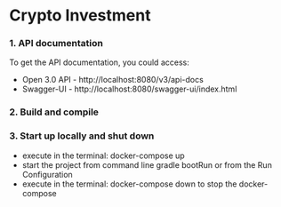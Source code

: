 # Crypto Investment

### 1. API documentation
To get the API documentation, you could access:
 * Open 3.0 API - http://localhost:8080/v3/api-docs
 * Swagger-UI - http://localhost:8080/swagger-ui/index.html

### 2. Build and compile

### 3. Start up locally and shut down
 * execute in the terminal: docker-compose up
 * start the project from command line gradle bootRun or from the Run Configuration
 * execute in the terminal: docker-compose down to stop the docker-compose
